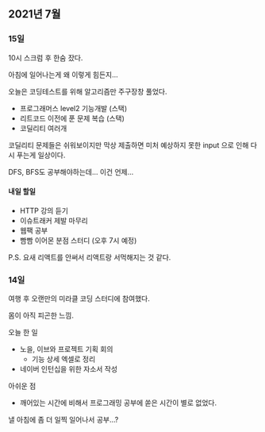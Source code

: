 ## 2021년 7월

### 15일

10시 스크럼 후 한숨 잤다.

아침에 일어나는게 왜 이렇게 힘든지...

오늘은 코딩테스트를 위해 알고리즘만 주구장창 풀었다.

- 프로그래머스 level2 기능개발 (스택)
- 리트코드 이전에 푼 문제 복습 (스택)
- 코딜리티 여러개

코딜리티 문제들은 쉬워보이지만 막상 제출하면 미처 예상하지 못한 input 으로 인해 다시 푸는게 일상이다.

DFS, BFS도 공부해야하는데... 이건 언제...

#### 내일 할일

- HTTP 강의 듣기
- 이슈트래커 제발 마무리
- 웹팩 공부
- 빰빰 이어몬 분점 스터디 (오후 7시 예정)

P.S. 요새 리액트를 안써서 리액트랑 서먹해지는 것 같다.

### 14일

여행 후 오랜만의 미라클 코딩 스터디에 참여했다.

몸이 아직 피곤한 느낌.

오늘 한 일

- 노을, 이브와 프로젝트 기획 회의
  - 기능 상세 엑셀로 정리
- 네이버 인턴십을 위한 자소서 작성

아쉬운 점

- 깨어있는 시간에 비해서 프로그래밍 공부에 쏟은 시간이 별로 없었다.

낼 아침에 좀 더 일찍 일어나서 공부...?

